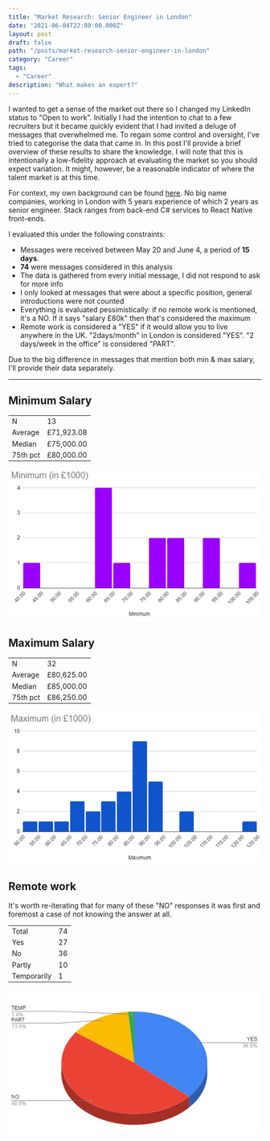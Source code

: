 ```yaml
---
title: "Market Research: Senior Engineer in London"
date: "2021-06-04T22:00:00.000Z"
layout: post
draft: false
path: "/posts/market-research-senior-engineer-in-london"
category: "Career"
tags:
  - "Career"
description: "What makes an expert?"
---
```


I wanted to get a sense of the market out there so I changed my LinkedIn status to "Open to work". Initially I had the intention to chat to a few recruiters but it became quickly evident that I had invited a deluge of messages that overwhelmed me. To regain some control and oversight, I've tried to categorise the data that came in. In this post I'll provide a brief overview of these results to share the knowledge. I will note that this is intentionally a low-fidelity approach at evaluating the market so you should expect variation. It might, however, be a reasonable indicator of where the talent market is at this time.

For context, my own background can be found [here](https://www.linkedin.com/in/vannevelj/). No big name companies, working in London with 5 years experience of which 2 years as senior engineer. Stack ranges from back-end C# services to React Native front-ends.

I evaluated this under the following constraints:
* Messages were received between May 20 and June 4, a period of **15 days**.
* **74** were messages considered in this analysis
* The data is gathered from every initial message, I did not respond to ask for more info
* I only looked at messages that were about a specific position, general introductions were not counted
* Everything is evaluated pessimistically: if no remote work is mentioned, it's a NO. If it says "salary £80k" then that's considered the maximum
* Remote work is considered a "YES" if it would allow you to live anywhere in the UK. "2days/month" in London is considered "YES". "2 days/week in the office" is considered "PART".

Due to the big difference in messages that mention both min & max salary, I'll provide their data separately.

---

## Minimum Salary
|       |  |
| ----------- | ----------- |
| N      | 13       |
| Average   | £71,923.08        |
| Median   | £75,000.00        |
| 75th pct   | £80,000.00        |

![Distribution of minimum salary](./minimum.PNG)

## Maximum Salary
|       |  |
| ----------- | ----------- |
| N      | 32       |
| Average   | £80,625.00        |
| Median   | £85,000.00        |
| 75th pct   | £86,250.00        |

![Distribution of minimum salary](./maximum.PNG)

## Remote work

It's worth re-iterating that for many of these "NO" responses it was first and foremost a case of not knowing the answer at all.

|       |  |
| ----------- | ----------- |
| Total      | 74       |
| Yes   | 27        |
| No   | 36        |
| Partly   | 10        |
| Temporarily   | 1        |

![Distribution of minimum salary](./remote.PNG)